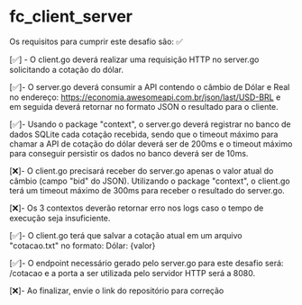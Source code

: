 # fc_client_server

Os requisitos para cumprir este desafio são:
 ✅

 
[✅] - O client.go deverá realizar uma requisição HTTP no server.go solicitando a cotação do dólar.
 
[✅]- O server.go deverá consumir a API contendo o câmbio de Dólar e Real no endereço: https://economia.awesomeapi.com.br/json/last/USD-BRL e em seguida deverá retornar no formato JSON o resultado para o cliente.
 
[✅]- Usando o package "context", o server.go deverá registrar no banco de dados SQLite cada cotação recebida, sendo que o timeout máximo para chamar a API de cotação do dólar deverá ser de 200ms e o timeout máximo para conseguir persistir os dados no banco deverá ser de 10ms.
 
[❌]- O client.go precisará receber do server.go apenas o valor atual do câmbio (campo "bid" do JSON). Utilizando o package "context", o client.go terá um timeout máximo de 300ms para receber o resultado do server.go.
 
[❌]- Os 3 contextos deverão retornar erro nos logs caso o tempo de execução seja insuficiente.
 
[✅]- O client.go terá que salvar a cotação atual em um arquivo "cotacao.txt" no formato: Dólar: {valor}
 
[✅]- O endpoint necessário gerado pelo server.go para este desafio será: /cotacao e a porta a ser utilizada pelo servidor HTTP será a 8080.
 
[❌]- Ao finalizar, envie o link do repositório para correção
